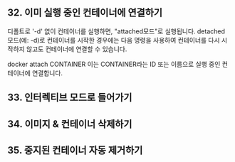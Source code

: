 ## 32. 이미 실행 중인 컨테이너에 연결하기

디폴트로 '-d' 없이 컨테이너를 실행하면, "attached모드"로 실행됩니다.
detached 모드(예: -d)로 컨테이너를 시작한 경우에는 다음 명령을 사용하여 컨테이너를 다시 시작하지 않고도 컨테이너에 연결할 수 있습니다.

docker attach CONTAINER
이는 CONTAINER라는 ID 또는 이름으로 실행 중인 컨테이너에 연결합니다.

## 33. 인터렉티브 모드로 들어가기

## 34. 이미지 & 컨테이너 삭제하기

## 35. 중지된 컨테이너 자동 제거하기
